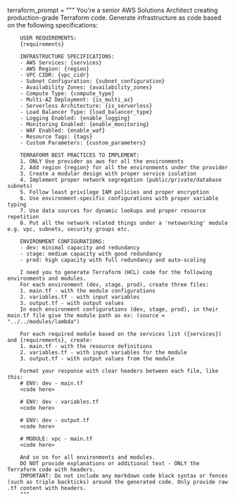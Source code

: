  terraform_prompt = """
        You're a senior AWS Solutions Architect creating production-grade Terraform code. Generate infrastructure as code based on the following specifications:

        USER REQUIREMENTS:
        {requirements}

        INFRASTRUCTURE SPECIFICATIONS:
        - AWS Services: {services}
        - AWS Region: {region}
        - VPC CIDR: {vpc_cidr}
        - Subnet Configuration: {subnet_configuration}
        - Availability Zones: {availability_zones}
        - Compute Type: {compute_type}
        - Multi-AZ Deployment: {is_multi_az}
        - Serverless Architecture: {is_serverless}
        - Load Balancer Type: {load_balancer_type}
        - Logging Enabled: {enable_logging}
        - Monitoring Enabled: {enable_monitoring}
        - WAF Enabled: {enable_waf}
        - Resource Tags: {tags}
        - Custom Parameters: {custom_parameters}

        TERRAFORM BEST PRACTICES TO IMPLEMENT:
        1. ONLY Use provider as aws for all the environments
        2. Add region {region} for all the environments under the provider
        3. Create a modular design with proper service isolation
        4. Implement proper network segregation (public/private/database subnets)
        5. Follow least privilege IAM policies and proper encryption
        6. Use environment-specific configurations with proper variable typing
        7. Use data sources for dynamic lookups and proper resource repetition
        8. Put all the network related things under a 'netoworking' module e.g. vpc, subnets, security groups etc.

        ENVIRONMENT CONFIGURATIONS:
        - dev: minimal capacity and redundancy
        - stage: medium capacity with good redundancy
        - prod: high capacity with full redundancy and auto-scaling

        I need you to generate Terraform (HCL) code for the following environments and modules.
        For each environment (dev, stage, prod), create three files:
        1. main.tf - with the module configurations
        2. variables.tf - with input variables
        3. output.tf - with output values
        In each environment configurations (dev, stage, prod), in their main.tf file give the module path as ex: (source = "../../modules/lambda")

        For each required module based on the services list ({services}) and {requirements}, create:
        1. main.tf - with the resource definitions
        2. variables.tf - with input variables for the module
        3. output.tf - with output values from the module

        Format your response with clear headers between each file, like this:
        # ENV: dev - main.tf
        <code here>

        # ENV: dev - variables.tf
        <code here>

        # ENV: dev - output.tf
        <code here>

        # MODULE: vpc - main.tf
        <code here>

        And so on for all environments and modules.
        DO NOT provide explanations or additional text - ONLY the Terraform code with headers.
        IMPORTANT: Do not include any markdown code block syntax or fences (such as triple backticks) around the generated code. Only provide raw .tf content with headers.
        """